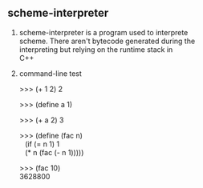 scheme-interpreter
-----------------------------------------------------
1.  scheme-interpreter is a program used to interprete  
    scheme. There aren't bytecode generated during the  
    interpreting but relying on the runtime stack in  
    C++

2.  command-line test 
    
    \>\>\>   (+ 1 2) 
    2

    \>\>\>  (define a 1) 

    \>\>\>  (+ a 2) 
    3

    \>\>\>  (define (fac n)  
&ensp;        (if (= n 1) 1  
&ensp;          (* n (fac (- n 1)))))  

    \>\>\>  (fac 10)  
    3628800
